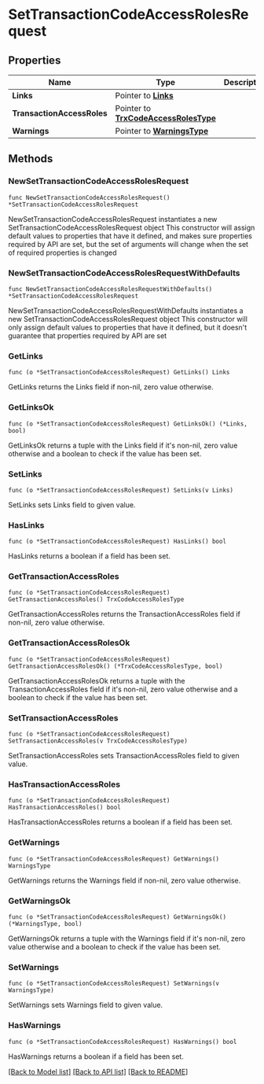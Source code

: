# SetTransactionCodeAccessRolesRequest

## Properties

Name | Type | Description | Notes
------------ | ------------- | ------------- | -------------
**Links** | Pointer to [**Links**](Links.md) |  | [optional] 
**TransactionAccessRoles** | Pointer to [**TrxCodeAccessRolesType**](TrxCodeAccessRolesType.md) |  | [optional] 
**Warnings** | Pointer to [**WarningsType**](WarningsType.md) |  | [optional] 

## Methods

### NewSetTransactionCodeAccessRolesRequest

`func NewSetTransactionCodeAccessRolesRequest() *SetTransactionCodeAccessRolesRequest`

NewSetTransactionCodeAccessRolesRequest instantiates a new SetTransactionCodeAccessRolesRequest object
This constructor will assign default values to properties that have it defined,
and makes sure properties required by API are set, but the set of arguments
will change when the set of required properties is changed

### NewSetTransactionCodeAccessRolesRequestWithDefaults

`func NewSetTransactionCodeAccessRolesRequestWithDefaults() *SetTransactionCodeAccessRolesRequest`

NewSetTransactionCodeAccessRolesRequestWithDefaults instantiates a new SetTransactionCodeAccessRolesRequest object
This constructor will only assign default values to properties that have it defined,
but it doesn't guarantee that properties required by API are set

### GetLinks

`func (o *SetTransactionCodeAccessRolesRequest) GetLinks() Links`

GetLinks returns the Links field if non-nil, zero value otherwise.

### GetLinksOk

`func (o *SetTransactionCodeAccessRolesRequest) GetLinksOk() (*Links, bool)`

GetLinksOk returns a tuple with the Links field if it's non-nil, zero value otherwise
and a boolean to check if the value has been set.

### SetLinks

`func (o *SetTransactionCodeAccessRolesRequest) SetLinks(v Links)`

SetLinks sets Links field to given value.

### HasLinks

`func (o *SetTransactionCodeAccessRolesRequest) HasLinks() bool`

HasLinks returns a boolean if a field has been set.

### GetTransactionAccessRoles

`func (o *SetTransactionCodeAccessRolesRequest) GetTransactionAccessRoles() TrxCodeAccessRolesType`

GetTransactionAccessRoles returns the TransactionAccessRoles field if non-nil, zero value otherwise.

### GetTransactionAccessRolesOk

`func (o *SetTransactionCodeAccessRolesRequest) GetTransactionAccessRolesOk() (*TrxCodeAccessRolesType, bool)`

GetTransactionAccessRolesOk returns a tuple with the TransactionAccessRoles field if it's non-nil, zero value otherwise
and a boolean to check if the value has been set.

### SetTransactionAccessRoles

`func (o *SetTransactionCodeAccessRolesRequest) SetTransactionAccessRoles(v TrxCodeAccessRolesType)`

SetTransactionAccessRoles sets TransactionAccessRoles field to given value.

### HasTransactionAccessRoles

`func (o *SetTransactionCodeAccessRolesRequest) HasTransactionAccessRoles() bool`

HasTransactionAccessRoles returns a boolean if a field has been set.

### GetWarnings

`func (o *SetTransactionCodeAccessRolesRequest) GetWarnings() WarningsType`

GetWarnings returns the Warnings field if non-nil, zero value otherwise.

### GetWarningsOk

`func (o *SetTransactionCodeAccessRolesRequest) GetWarningsOk() (*WarningsType, bool)`

GetWarningsOk returns a tuple with the Warnings field if it's non-nil, zero value otherwise
and a boolean to check if the value has been set.

### SetWarnings

`func (o *SetTransactionCodeAccessRolesRequest) SetWarnings(v WarningsType)`

SetWarnings sets Warnings field to given value.

### HasWarnings

`func (o *SetTransactionCodeAccessRolesRequest) HasWarnings() bool`

HasWarnings returns a boolean if a field has been set.


[[Back to Model list]](../README.md#documentation-for-models) [[Back to API list]](../README.md#documentation-for-api-endpoints) [[Back to README]](../README.md)


